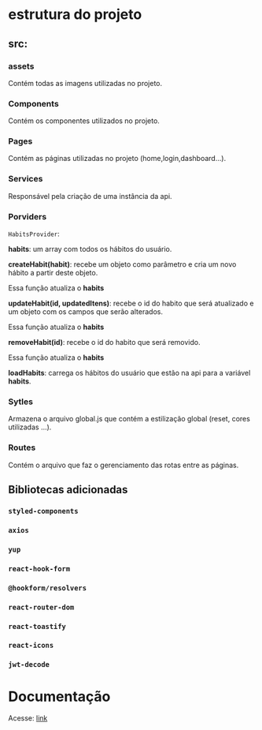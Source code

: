 # estrutura do projeto

## src:

### assets

Contém todas as imagens utilizadas no projeto.

### Components

Contém os componentes utilizados no projeto.

### Pages

Contém as páginas utilizadas no projeto (home,login,dashboard...).

### Services

Responsável pela criação de uma instância da api.

### Porviders

`HabitsProvider`:

**habits**: um array com todos os hábitos do usuário.

**createHabit(habit)**: recebe um objeto como parâmetro e cria um novo hábito a partir deste objeto.

Essa função atualiza o **habits**

**updateHabit(id, updatedItens)**: recebe o id do habito que será atualizado e um objeto com os campos que serão alterados.

Essa função atualiza o **habits**

**removeHabit(id)**: recebe o id do habito que será removido.

Essa função atualiza o **habits**

**loadHabits**: carrega os hábitos do usuário que estão na api para a variável **habits**.

### Sytles

Armazena o arquivo global.js que contém a estilização global (reset, cores utilizadas ...).

### Routes

Contém o arquivo que faz o gerenciamento das rotas entre as páginas.

## Bibliotecas adicionadas

### `styled-components`

### `axios`

### `yup`

### `react-hook-form`

### `@hookform/resolvers`

### `react-router-dom`

### `react-toastify`

### `react-icons`

### `jwt-decode`

# Documentação

Acesse: [link](https://www.notion.so/Gerenciador-de-H-bitos-d31174c9b1cf434fa45b7fd8ab6ae539)
